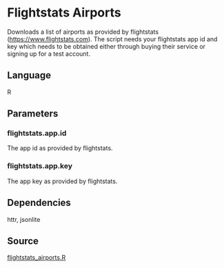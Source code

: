 # Flightstats Airports

Downloads a list of airports as provided by flightstats (https://www.flightstats.com). The script needs your flightstats app id and key which needs to be obtained either through buying their service or signing up for a test account.

## Language
R

## Parameters
### flightstats.app.id
The app id as provided by flightstats.
### flightstats.app.key
The app key as provided by flightstats.

## Dependencies
httr, jsonlite

## Source
[flightstats_airports.R](https://github.com/visokio/omniscope-custom-blocks/blob/master/Connectors/Flightstats/Airports/R/flightstats_airports.R)

